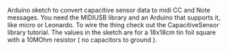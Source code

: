 Arduino sketch to convert capacitive sensor data to midi CC and Note messages. You need the MIDIUSB library and an Arduino that supports it, like micro or Leonardo. To wire the thing check out the CapacitiveSensor library tutorial. The values in the sketch are for a 18x18cm tin foil square with a 10MOhm resistor ( no capacitors to ground ).

